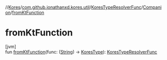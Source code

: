 //[Kores](../../../../index.md)/[com.github.jonathanxd.kores.util](../../index.md)/[KoresTypeResolverFunc](../index.md)/[Companion](index.md)/[fromKtFunction](from-kt-function.md)

# fromKtFunction

[jvm]\
fun [fromKtFunction](from-kt-function.md)(func: ([String](https://kotlinlang.org/api/latest/jvm/stdlib/kotlin/-string/index.html)) -> [KoresType](../../../com.github.jonathanxd.kores.type/-kores-type/index.md)): [KoresTypeResolverFunc](../index.md)

